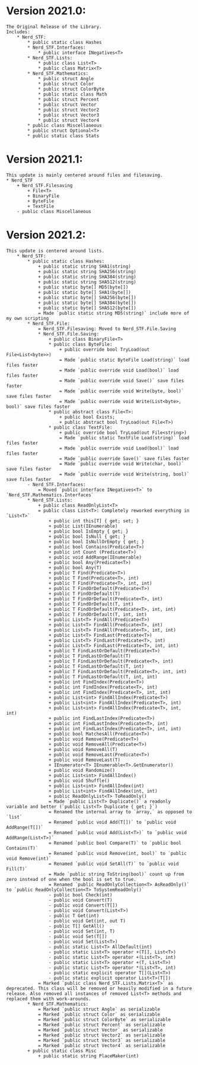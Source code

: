 # Version 2021.0:
    The Original Release of the Library.
    Includes:
        * Nerd_STF:
            * public static class Hashes
            * Nerd_STF.Interfaces:
                * public interface INegatives<T>
            * Nerd_STF.Lists:
                * public class List<T>
                * public class Matrix<T>
            * Nerd_STF.Mathematics:
                * public struct Angle
                * public struct Color
                * public struct ColorByte
                * public static class Math
                * public struct Percent
                * public struct Vector
                * public struct Vector2
                * public struct Vector3
                * public struct Vector4
            * public class Miscellaneous
            * public struct Optional<T>
            * public static class Stats
            
# Version 2021.1:
    This update is mainly centered around files and filesaving.
    * Nerd_STF
        + Nerd_STF.Filesaving
            + File<T>
            + BinaryFile
            + ByteFile
            + TextFile
        - public class Miscellaneous
        
# Version 2021.2:
    This update is centered around lists.
        * Nerd_STF:
            * public static class Hashes:
                + public static string SHA1(string)
                + public static string SHA256(string)
                + public static string SHA384(string)
                + public static string SHA512(string)
                + public static byte[] MD5(byte[])
                + public static byte[] SHA1(byte[])
                + public static byte[] SHA256(byte[])
                + public static byte[] SHA384(byte[])
                + public static byte[] SHA512(byte[])
                = Made `public static string MD5(string)` include more of my own scripting
            * Nerd_STF.File:
                = Nerd_STF.Filesaving: Moved to Nerd_STF.File.Saving
                * Nerd_STF.File.Saving:
                    + public class BinaryFile<T>
                    * public class ByteFile:
                        + public override bool TryLoad(out File<List<byte>>)
                        = Made `public static ByteFile Load(string)` load files faster
                        = Made `public override void Load(bool)` load files faster
                        = Made `public override void Save()` save files faster
                        = Made `public override void Write(byte, bool)` save files faster
                        = Made `public override void Write(List<byte>, bool)` save files faster
                    * public abstract class File<T>:
                        + public bool Exists;
                        + public abstract bool TryLoad(out File<T>)
                    * public class TextFile:
                        + public override bool TryLoad(out File<string>)
                        = Made `public static TextFile Load(string)` load files faster
                        = Made `public override void Load(bool)` load files faster
                        = Made `public override Save()` save files faster
                        = Made `public override void Write(char, bool)` save files faster
                        = Made `public override void Write(string, bool)` save files faster
            - Nerd_STF.Interfaces:
                = Moved `public interface INegatives<T>` to `Nerd_STF.Mathematics.Interfaces`
            * Nerd_STF.Lists:
                + public class ReadOnlyList<T>
                = public class List<T>: Completely reworked everything in `List<T>`
                    + public int this[T] { get; set; }
                    + public List(IEnumerable)
                    + public bool IsEmpty { get; }
                    + public bool IsNull { get; }
                    + public bool IsNullOrEmpty { get; }
                    + public bool Contains(Predicate<T>)
                    + public int Count (Predicate<T>)
                    + public void AddRange(IEnumerable)
                    + public bool Any(Predicate<T>)
                    + public bool Any(T)
                    + public T Find(Predicate<T>)
                    + public T Find(Predicate<T>, int)
                    + public T Find(Predicate<T>, int, int)
                    + public T FindOrDefault(Predicate<T>)
                    + public T FindOrDefault(T)
                    + public T FindOrDefault(Predicate<T>, int)
                    + public T FindOrDefault(T, int)
                    + public T FindOrDefault(Predicate<T>, int, int)
                    + public T FindOrDefault(T, int, int)
                    + public List<T> FindAll(Predicate<T>)
                    + public List<T> FindAll(Predicate<T>, int)
                    + public List<T> FindAll(Predicate<T>, int, int)
                    + public List<T> FindLast(Predicate<T>)
                    + public List<T> FindLast(Predicate<T>, int)
                    + public List<T> FindLast(Predicate<T>, int, int)		
                    + public T FindLastOrDefault(Predicate<T>)
                    + public T FindLastOrDefault(T)
                    + public T FindLastOrDefault(Predicate<T>, int)
                    + public T FindLastOrDefault(T, int)
                    + public T FindLastOrDefault(Predicate<T>, int, int)
                    + public T FindLastOrDefault(T, int, int)
                    + public int FindIndex(Predicate<T>)
                    + public int FindIndex(Predicate<T>, int)
                    + public int FindIndex(Predicate<T>, int, int)
                    + public List<int> FindAllIndex(Predicate<T>)
                    + public List<int> FindAllIndex(Predicate<T>, int)
                    + public List<int> FindAllIndex(Predicate<T>, int, int)
                    + public int FindLastIndex(Predicate<T>)
                    + public int FindLastIndex(Predicate<T>, int)
                    + public int FindLastIndex(Predicate<T>, int, int)
                    + public bool MatchesAll(Predicate<T>)
                    + public void Remove(Predicate<T>)
                    + public void RemoveAll(Predicate<T>)
                    + public void RemoveAll(T)
                    + public void RemoveLast(Predicate<T>)
                    + public void RemoveLast(T)
                    + IEnumerator<T> IEnumerable<T>.GetEnumerator()
                    + public void Randomize()
                    + public List<int> FindAllIndex()
                    + public void Shuffle()
                    + public List<int> FindAllIndex(int)
                    + public List<int> FindAllIndex(int, int)
                    + public ReadOnlyList<T> ToReadOnly()
                    = Made `public List<T> Duplicate()` a readonly variable and better (`public List<T> Duplicate { get; }`)
                    = Renamed the internal array to `array,` as opposed to `list`
                    = Renamed `public void Add(T[])` to `public void AddRange(T[])`
                    = Renamed `public void Add(List<T>)` to `public void AddRange(List<T>)`
                    = Renamed `public bool Compare(T)` to `public bool Contains(T)`
                    = Renamed `public void Remove(int, bool)` to `public void Remove(int)`
                    = Renamed `public void SetAll(T)` to `public void Fill(T)`
                    = Made `public string ToString(bool)` count up from zero instead of one when the bool is set to true.
                    = Renamed `public ReadOnlyCollection<T> AsReadOnly()` to `public ReadOnlyCollection<T> ToSystemReadOnly()`
                    - public bool Check(int)
                    - public void Convert(T)
                    - public void Convert(T[])
                    - public void Convert(List<T>)
                    - public T Get(int)
                    - public void Get(int, out T)
                    - public T[] GetAll()
                    - public void Set(int, T)
                    - public void Set(T[])
                    - public void Set(List<T>)
                    - public static List<T> AllDefault(int)
                    - public static List<T> operator +(T[], List<T>)
                    - public static List<T> operator +(List<T>, int)
                    - public static List<T> operator +(T, List<T>)
                    - public static List<T> operator *(List<T>, int)
                    - public static explicit operator T[](List<T>)
                    - public static explicit operator List<T>(T[])
                = Marked `public class Nerd_STF.Lists.Matrix<T>` as deprecated. This class will be removed or heavily modified in a future release. Also removed all instances of removed List<T> methods and replaced them with work-arounds.
            * Nerd_STF.Mathematics:
                = Marked `public struct Angle` as serializable
                = Marked `public struct Color` as serializable
                = Marked `public struct ColorByte` as serializable
                = Marked `public struct Percent` as serializable
                = Marked `public struct Vector` as serializable
                = Marked `public struct Vector2` as serializable
                = Marked `public struct Vector3` as serializable
                = Marked `public struct Vector4` as serializable
            + public static class Misc
                + public static string PlaceMaker(int)
